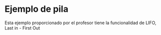 # Ejemplo de pila

Esta ejemplo proporcionado por el profesor tiene la funcionalidad de
LIFO, Last in - First Out 